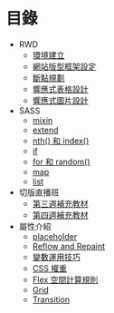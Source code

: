 # 目錄

- RWD
  - [環境建立](/rwd/setting.md)
  - [網站版型框架設定](/rwd/basic-template.md)
  - [斷點規劃](/rwd/break-point-element.md)
  - [響應式表格設計](/rwd/table.md)
  - [響應式圖片設計](/rwd/graph-design.md)
- SASS
  - [mixin](/scss/mixin.md)
  - [extend](/scss/extend.md)
  - [nth() 和 index()](/scss/nth-index.md)
  - [if](/scss/if.md)
  - [for 和 random()](/scss/for.md)
  - [map](/scss/maps.md)
  - [list](/scss/list.md)
- 切版直播班
  - [第三週補充教材](/layout/week3.md)
  - [第四週補充教材](/layout/week4.md)
- 屬性介紹
  - [placeholder](/other/placeholder.md)
  - [Reflow and Repaint](/other/reflow.md)
  - [變數運用技巧](/other/variable.md)
  - [CSS 權重](/other/specificity.md)
  - [Flex 空間計算規則](/other/flex.md)
  - [Grid](/other/grid.md)
  - [Transition](/other/transition.md)
